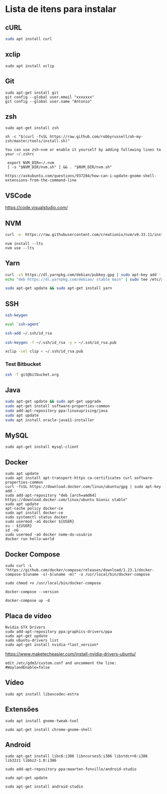 # Lista de itens para instalar


## cURL

```bash
sudo apt install curl
```

## xclip

```
sudo apt install xclip
```

## Git

```
sudo apt-get install git
git config --global user.email "xxxxxxx"
git config --global user.name "Antonio"
```

## zsh

```
sudo apt-get install zsh
```

```text
sh -c "$(curl -fsSL https://raw.github.com/robbyrussell/oh-my-zsh/master/tools/install.sh)"
```

```
You can use zsh-nvm or enable it yourself by adding following lines to your ~/.zshrc

 export NVM_DIR=~/.nvm
 [ -s "$NVM_DIR/nvm.sh" ] && . "$NVM_DIR/nvm.sh"

https://askubuntu.com/questions/937284/how-can-i-update-gnome-shell-extensions-from-the-command-line
```

## VSCode

https://code.visualstudio.com/


## NVM

```bash
curl -o- https://raw.githubusercontent.com/creationix/nvm/v0.33.11/install.sh | bash
```

```shell
nvm install --lts
nvm use --lts
```

## Yarn

```bash
curl -sS https://dl.yarnpkg.com/debian/pubkey.gpg | sudo apt-key add -
echo "deb https://dl.yarnpkg.com/debian/ stable main" | sudo tee /etc/apt/sources.list.d/yarn.list
```

```bash
sudo apt-get update && sudo apt-get install yarn
```

## SSH 

```bash
ssh-keygen

eval `ssh-agent`

ssh-add ~/.ssh/id_rsa
 
ssh-keygen -f ~/.ssh/id_rsa -y > ~/.ssh/id_rsa.pub

xclip -sel clip < ~/.ssh/id_rsa.pub
```

### Test Bitbucket

```bash
ssh -T git@bitbucket.org
```

## Java

```bash
sudo apt-get update && sudo apt-get upgrade  
sudo apt-get install software-properties-common  
sudo add-apt-repository ppa:linuxuprising/java
sudo apt update
sudo apt install oracle-java11-installer
```
## MySQL

```
sudo apt-get install mysql-client
```

## Docker
```
sudo apt update
sudo apt install apt-transport-https ca-certificates curl software-properties-common
curl -fsSL https://download.docker.com/linux/ubuntu/gpg | sudo apt-key add -
sudo add-apt-repository "deb [arch=amd64] https://download.docker.com/linux/ubuntu bionic stable"
sudo apt update
apt-cache policy docker-ce
sudo apt install docker-ce
sudo systemctl status docker
sudo usermod -aG docker ${USER}
su - ${USER}
id -nG
sudo usermod -aG docker nome-do-usuário
docker run hello-world
```
## Docker Compose

```
sudo curl -L "https://github.com/docker/compose/releases/download/1.23.1/docker-compose-$(uname -s)-$(uname -m)" -o /usr/local/bin/docker-compose

sudo chmod +x /usr/local/bin/docker-compose

docker-compose --version

docker-compose up -d

```

## Placa de vídeo

```
Nvidia GTX Drivers
sudo add-apt-repository ppa:graphics-drivers/ppa
sudo apt-get update
sudo ubuntu-drivers list
sudo apt-get install nvidia-*last_version*
```
https://www.maketecheasier.com/install-nvidia-drivers-ubuntu/
```
edit /etc/gdm3/custom.conf and uncomment the line:
#WaylandEnable=false
```
## Vídeo

```
sudo apt install libavcodec-extra
```

## Extensões

```
sudo apt install gnome-tweak-tool
```
```
sudo apt-get install chrome-gnome-shell
```

## Android

```
sudo apt-get install libc6:i386 libncurses5:i386 libstdc++6:i386 lib32z1 libbz2-1.0:i386
```

```
sudo add-apt-repository ppa:maarten-fonville/android-studio
```

```
sudo apt-get update
```

```
sudo apt-get install android-studio
```

